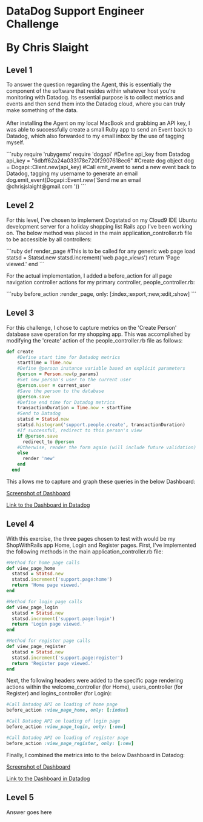 <h1>DataDog Support Engineer Challenge</p>
<p>By Chris Slaight</p>

<h2>Level 1</h2>

<p>To answer the question regarding the Agent, this is essentially the component of the software that resides within whatever host you're monitoring with Datadog. Its essential purpose is to collect metrics and events and then send them into the Datadog cloud, where you can truly make something of the data.
<br><br>
After installing the Agent on my local MacBook and grabbing an API key, I was able to successfully create a small Ruby app to send an Event back to Datadog, which also forwarded to my email inbox by the use of tagging myself.
</p>
```ruby
require 'rubygems'
require 'dogapi'
#Define api_key from Datadog
api_key = "6dbff62a24a033178e720f2907618ec6"
#Create dog object
dog = Dogapi::Client.new(api_key)
#Call emit_event to send a new event back to Datadog, tagging my username to generate an email
dog.emit_event(Dogapi::Event.new('Send me an email @chrisjslaight@gmail.com '))
```

<h2>Level 2</h2>

<p>For this level, I've chosen to implement Dogstatsd on my Cloud9 IDE Ubuntu development server for a holiday shopping list Rails app I've been working on. The below method was placed in the main application_controller.rb file to be accessible by all controllers:</p>
```ruby
def render_page
	#This is to be called for any generic web page load
	statsd = Statsd.new
	statsd.increment('web.page_views')
	return 'Page viewed.'
end
```
<p>For the actual implementation, I added a before_action for all page navigation controller actions for my primary controller, people_controller.rb:</p>
```ruby
before_action :render_page, only: [:index,:export,:new,:edit,:show]
```
<h2>Level 3</h2>

<p>For this challenge, I chose to capture metrics on the 'Create Person' database save operation for my shopping app. This was accomplished by modifying the 'create' action of the people_controller.rb file as follows:</p>

```ruby
def create
    #Define start time for Datadog metrics
    startTime = Time.now
    #Define @person instance variable based on explicit parameters
    @person = Person.new(p_params)
    #Set new person's user to the current user
    @person.user = current_user
    #Save the person to the database
    @person.save
    #Define end time for Datadog metrics
    transactionDuration = Time.now - startTime
    #Send to Datadog
    statsd = Statsd.new
    statsd.histogram('support.people.create', transactionDuration)
    #If successful, redirect to this person's view
    if @person.save
      redirect_to @person
    #Otherwise, render the form again (will include future validation)
    else
      render 'new'
    end
  end
```

<p>This allows me to capture and graph these queries in the below Dashboard:</p>

<a href="http://chrisslaight.com/dev/datadog/Level_3_screenshot.png">Screenshot of Dashboard</a>

<a href="https://app.datadoghq.com/dash/85692/create-person-metrics">Link to the Dashboard in Datadog</a>

<h2>Level 4</h2>

<p>With this exercise, the three pages chosen to test with would be my ShopWithRails app Home, Login and Register pages. First, I've implemented the following methods in the main application_controller.rb file:</p>

```ruby
#Method for home page calls
def view_page_home
  statsd = Statsd.new
  statsd.increment('support.page:home')
  return 'Home page viewed.'
end

#Method for login page calls
def view_page_login
  statsd = Statsd.new
  statsd.increment('support.page:login')
  return 'Login page viewed.'
end

#Method for register page calls
def view_page_register
  statsd = Statsd.new
  statsd.increment('support.page:register')
  return 'Register page viewed.'
end
```

<p>Next, the following headers were added to the specific page rendering actions within the welcome_controller (for Home), users_controller (for Register) and logins_controller (for Login): </p>

```ruby
#Call Datadog API on loading of home page
before_action :view_page_home, only: [:index]
```

```ruby
#Call Datadog API on loading of login page
before_action :view_page_login, only: [:new]
```

```ruby
#Call Datadog API on loading of register page
before_action :view_page_register, only: [:new]
```
<p>Finally, I combined the metrics into to the below Dashboard in Datadog:</p>

<a href="http://chrisslaight.com/dev/datadog/level_4_dashboard.png">Screenshot of Dashboard</a>

<a href="https://app.datadoghq.com/dash/85603/homeloginregister-page-views">Link to the Dashboard in Datadog</a>

<h2>Level 5</h2>

<p>Answer goes here</p>